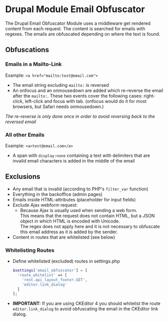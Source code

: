 # Drupal Module Email Obfuscator

The Drupal Email Obfuscator Module uses a middleware get rendered content from each request. The content is searched for
emails with regexes. The emails are obfuscated depending on where the text is found.

## Obfuscations

### Emails in a Mailto-Link

Example: `<a href="mailto:test@email.com">`

- The email string excluding `mailto:` is reversed
- An onfocus and an onmousedown are added which re-reverse the email after the `mailto:`. These two events cover the
  following cases: right-click, left-click and focus with tab. (onfocus would do it for most browsers, but Safari needs
  onmousedown.)

_The re-reverse is only done once in order to avoid reversing back to the reversed email_

### All other Emails

Example: `<a>test@email.com</a>`

- A span with `display:none` containing a text with delimiters that are invalid email characters is added in the middle
  of the email

## Exclusions

- Any email that is invalid (according to PHP's `filter_var` function)
- Everything in the backoffice (admin pages)
- Emails inside HTML-attributes (placeholder for input fields)
- Exclude Ajax webform request:
    - Because Ajax is usually used when sending a web form.   
      This means that the request does not contain HTML, but a JSON object in which HTML is encoded with Unicode.   
      The regex does not apply here and it is not necessary to obfuscate this email address as it is added by the
      sender.
- Content in routes that are whitelisted (see below)

### Whitelisting Routes

- Define whitelisted (excluded) routes in settings.php
   ```php
   $settings['email_obfuscator'] = [
     'route_whitelist' => [
       'rest.api_layout_footer.GET',
       'editor.link_dialog'
     ]
   ];
   ```
- **IMPORTANT:** If you are using CKEditor 4 you should whitelist the route `editor.link_dialog` to avoid
  obfuscating the email in the CKEditor link dialog.
